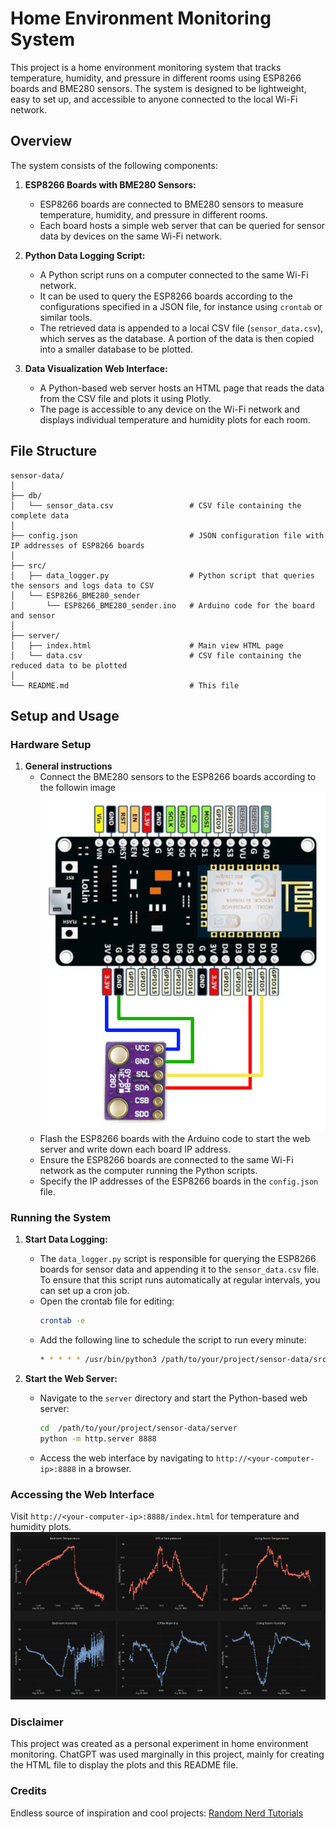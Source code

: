 # Home Environment Monitoring System

This project is a home environment monitoring system that tracks temperature, humidity, and pressure in different rooms using ESP8266 boards and BME280 sensors. The system is designed to be lightweight, easy to set up, and accessible to anyone connected to the local Wi-Fi network.

## Overview

The system consists of the following components:

1. **ESP8266 Boards with BME280 Sensors:** 
   - ESP8266 boards are connected to BME280 sensors to measure temperature, humidity, and pressure in different rooms.
   - Each board hosts a simple web server that can be queried for sensor data by devices on the same Wi-Fi network.

2. **Python Data Logging Script:**
   - A Python script runs on a computer connected to the same Wi-Fi network. 
   - It can be used to query the ESP8266 boards according to the configurations specified in a JSON file, for instance using `crontab` or similar tools.
   - The retrieved data is appended to a local CSV file (`sensor_data.csv`), which serves as the database. A portion of the data is then copied into a smaller database to be plotted.

3. **Data Visualization Web Interface:**
   - A Python-based web server hosts an HTML page that reads the data from the CSV file and plots it using Plotly.
   - The page is accessible to any device on the Wi-Fi network and displays individual temperature and humidity plots for each room.

## File Structure

```
sensor-data/
│
├── db/
│   └── sensor_data.csv                 # CSV file containing the complete data
│
├── config.json                         # JSON configuration file with IP addresses of ESP8266 boards
│   
├── src/
│   ├── data_logger.py                  # Python script that queries the sensors and logs data to CSV
│   └── ESP8266_BME280_sender
│       └── ESP8266_BME280_sender.ino   # Arduino code for the board and sensor
│
├── server/
│   ├── index.html                      # Main view HTML page
│   └── data.csv                        # CSV file containing the reduced data to be plotted
│
└── README.md                           # This file
```

## Setup and Usage

### Hardware Setup

1. **General instructions** 
   - Connect the BME280 sensors to the ESP8266 boards according to the followin image 
   ![Wiring betwen ESP8266 board and BME280 sensor](img/wiring.png)
   - Flash the ESP8266 boards with the Arduino code to start the web server and write down each board IP address.
   - Ensure the ESP8266 boards are connected to the same Wi-Fi network as the computer running the Python scripts.
   - Specify the IP addresses of the ESP8266 boards in the `config.json` file.

### Running the System

1. **Start Data Logging:**
   - The `data_logger.py` script is responsible for querying the ESP8266 boards for sensor data and appending it to the `sensor_data.csv` file. To ensure that this script runs automatically at regular intervals, you can set up a cron job.
   - Open the crontab file for editing:
     ```sh
     crontab -e
     ```
   - Add the following line to schedule the script to run every minute:
     ```sh
     * * * * * /usr/bin/python3 /path/to/your/project/sensor-data/src/data_logger.py /path/to/your/project/sensor-data/config.json
     ```
     
2. **Start the Web Server:**
   - Navigate to the `server` directory and start the Python-based web server:
     ```sh
     cd  /path/to/your/project/sensor-data/server
     python -m http.server 8888
     ```
   - Access the web interface by navigating to `http://<your-computer-ip>:8888` in a browser. 
     
### Accessing the Web Interface

Visit `http://<your-computer-ip>:8888/index.html` for temperature and humidity plots.
![View of the webpage](img/final.png)

### Disclaimer

This project was created as a personal experiment in home environment monitoring. ChatGPT was used marginally in this project, mainly for creating the HTML file to display the plots and this README file.

### Credits

Endless source of inspiration and cool projects: [Random Nerd Tutorials](https://randomnerdtutorials.com/)


